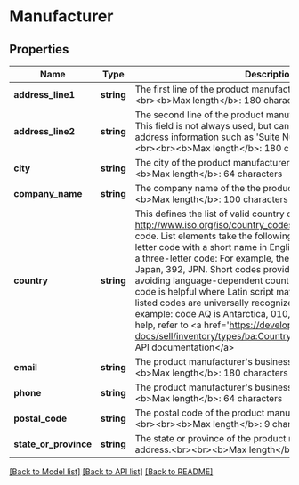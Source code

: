 # Manufacturer

## Properties
Name | Type | Description | Notes
------------ | ------------- | ------------- | -------------
**address_line1** | **string** | The first line of the product manufacturer&#x27;s street address.&lt;br&gt;&lt;br&gt;&lt;b&gt;Max length&lt;/b&gt;: 180 characters | [optional] 
**address_line2** | **string** | The second line of the product manufacturer&#x27;s street address. This field is not always used, but can be used for secondary address information such as &#x27;Suite Number&#x27; or &#x27;Apt Number&#x27;.&lt;br&gt;&lt;br&gt;&lt;b&gt;Max length&lt;/b&gt;: 180 characters | [optional] 
**city** | **string** | The city of the product manufacturer&#x27;s street address.&lt;br&gt;&lt;br&gt;&lt;b&gt;Max length&lt;/b&gt;: 64 characters | [optional] 
**company_name** | **string** | The company name of the the product manufacturer.&lt;br&gt;&lt;br&gt;&lt;b&gt;Max length&lt;/b&gt;: 100 characters | [optional] 
**country** | **string** | This defines the list of valid country codes, adapted from http://www.iso.org/iso/country_codes, ISO 3166-1 country code. List elements take the following form to identify a two-letter code with a short name in English, a three-digit code, and a three-letter code: For example, the entry for Japan includes Japan, 392, JPN. Short codes provide uniform recognition, avoiding language-dependent country names. The number code is helpful where Latin script may be problematic. Not all listed codes are universally recognized as countries, for example: code AQ is Antarctica, 010, ATA For implementation help, refer to &lt;a href&#x3D;&#x27;https://developer.ebay.com/api-docs/sell/inventory/types/ba:CountryCodeEnum&#x27;&gt;eBay API documentation&lt;/a&gt; | [optional] 
**email** | **string** | The product manufacturer&#x27;s business email address.&lt;br&gt;&lt;br&gt;&lt;b&gt;Max length&lt;/b&gt;: 180 characters | [optional] 
**phone** | **string** | The product manufacturer&#x27;s business phone number.&lt;br&gt;&lt;br&gt;&lt;b&gt;Max length&lt;/b&gt;: 64 characters | [optional] 
**postal_code** | **string** | The postal code of the product manufacturer&#x27;s street address.&lt;br&gt;&lt;br&gt;&lt;b&gt;Max length&lt;/b&gt;: 9 characters | [optional] 
**state_or_province** | **string** | The state or province of the product manufacturer&#x27;s street address.&lt;br&gt;&lt;br&gt;&lt;b&gt;Max length&lt;/b&gt;: 64 characters | [optional] 

[[Back to Model list]](../../README.md#documentation-for-models) [[Back to API list]](../../README.md#documentation-for-api-endpoints) [[Back to README]](../../README.md)


